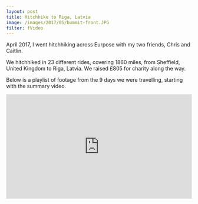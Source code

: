 ```yaml
---
layout: post
title: Hitchhike to Riga, Latvia
image: /images/2017/05/bummit-front.JPG
filter: fVideo
---
```


April 2017, I went hitchhiking across Eurpose with my two friends, Chris and Caitlin.

We hitchhiked in 23 different rides, covering 1860 miles, from Sheffield, United Kingdom to Riga, Latvia. We raised £805 for charity along the way.

Below is a playlist of footage from the 9 days we were travelling, starting with the summary video.

<style>.embed-container { position: relative; padding-bottom: 56.25%; height: 0; overflow: hidden; max-width: 100%; } .embed-container iframe, .embed-container object, .embed-container embed { position: absolute; top: 0; left: 0; width: 100%; height: 100%; }</style><div class='embed-container'><iframe src="https://www.youtube.com/embed/videoseries?list=PL5BNDp6-BkW5DUuMwh1ExpUDZlzNJ0iJH" frameborder="0" allowfullscreen></iframe></div>
